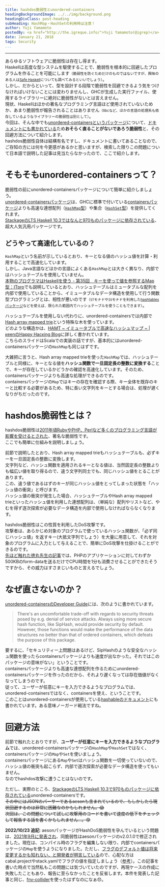 ```yaml
---
title: hashdos脆弱性とunordered-containers
headingBackgroundImage: ../../img/background.png
headingDivClass: post-heading
subHeading: HashMap・HashSetの利用時は注意！
author: Yuji Yamamoto
postedBy: <a href="http://the.igreque.info/">Yuji Yamamoto(@igrep)</a>
date: January 21, 2018
tags: Security
...
```

---

あらゆるソフトウェアに脆弱性は存在し得ます。  
Haskellは高度な型システムを駆使することで、脆弱性を根本的に回避したプログラムを作ることを可能にします<small>（脆弱性を防ぐためだけのものではないですが、興味のある人は[Safe Haskell](http://www.kotha.net/ghcguide_ja/7.6.2/safe-haskell.html)についても調べてみるといいでしょう）</small>。  
しかし、だからといって、型を設計する段階で脆弱性を回避できるよう気をつけなければいけないことには変わりませんし、GHCが生成した実行ファイル、使用するライブラリーに絶対に脆弱性がないとは言えません。  
現状、Haskellはほかの著名なプログラミング言語ほど使用されていないためか、あまり脆弱性が報告されることはありません<small>（libcなど、ほかの言語の処理系も依存しているようなライブラリーの脆弱性は別として）</small>。  
今回は、そんな中でも[unordered-containersというパッケージ](https://hackage.haskell.org/package/unordered-containers)について、[ドキュメントにも書かれている](https://github.com/tibbe/unordered-containers/blob/60ced060304840ed0bf368249ed6eb4e43d4cefc/docs/developer-guide.md#security)ため**おそらく直ることがないであろう脆弱性**と、その回避方法について紹介します。  
hashdos脆弱性自体は結構有名ですし、ドキュメントに書いてあることなので、ご存知の方には何を今更感があるかと思いますが、検索した限りこの問題について日本語で説明した記事は見当たらなかったので、ここで紹介します。

# そもそもunordered-containersって？

脆弱性の前にunordered-containersパッケージについて簡単に紹介しましょう。  
[unordered-containersパッケージ](https://hackage.haskell.org/package/unordered-containers)は、GHCに標準で付いている[containersパッケージ](https://hackage.haskell.org/package/containers)よりも高速な連想配列（[`HashMap`型](https://hackage.haskell.org/package/unordered-containers-0.2.8.0/docs/Data-HashMap-Lazy.html)）や集合（[`HashSet`型](https://hackage.haskell.org/package/unordered-containers-0.2.8.0/docs/Data-HashSet.html)）を提供してくれます。  
[StackageのLTS Haskell 10.3ではなんと970ものパッケージに依存されている](https://www.stackage.org/lts-10.3/package/unordered-containers-0.2.8.0)、超大人気汎用パッケージです。

## どうやって高速化しているの？

`HashMap`という名前が示しているとおり、キーとなる値のハッシュ値を計算・利用することで高速化しています。  
しかし、Java言語などほかの言語によくある`HashMap`とは大きく異なり、内部ではハッシュテーブルを使用していません。  
[本物のプログラマはHaskellを使う - 第35回　キーを使って値を参照するMap型：ITpro](http://itpro.nikkeibp.co.jp/article/COLUMN/20091104/340002/?rt=nocnt)でも説明しているとおり、ハッシュテーブルはミュータブルな配列を内部で使用していることから、イミュータブルなデータ構造を使用して行う関数型プログラミングとは、相性が悪いのです<small>（`ST`モナドや`IO`モナドを利用した[hashtablesパッケージ](https://hackage.haskell.org/package/hashtables)などを使えば、限られた範囲内でハッシュテーブルを使うこともできます）</small>。

ハッシュテーブルを使用しない代わりに、unordered-containersでは内部で[Hash array mapped trie](https://en.wikipedia.org/wiki/Hash_array_mapped_trie)という特殊な木を使っています。  
どのような構造かは、[HAMT ~ イミュータブルで高速なハッシュマップ ~ | κeenのHappy Hacκing Blog](http://keens.github.io/slide/HAMT/)に詳しく書かれています。  
こちらのスライドはScalaでの実装の話ですが、基本的にはunordered-containersパッケージの`HashMap`も同じはずです。

大雑把に言うと、Hash array mapped trieを使った`HashMap`では、ハッシュテーブルと同様に、キーとなる値を**ハッシュ関数で一旦固定長の整数に変換する**ことで、キーが存在しているかどうかの確認を高速化しています。そのため、containersパッケージよりも高速な処理ができるのです。  
containersパッケージの`Map`ではキーの存在を確認する際、キー全体を既存のキーと比較する必要があるため、特に長い文字列をキーとする場合は、処理が遅くなりがちだったのです。

# hashdos脆弱性とは？

hashdos脆弱性は[2011年頃RubyやPHP、Perlなど多くのプログラミング言語が影響を受けるとされた](https://blog.tokumaru.org/2011/12/webdoshashdos.html)、著名な脆弱性です。  
ここでも簡単に仕組みを説明しましょう。

前節で説明したとおり、Hash array mapped trieもハッシュテーブルも、必ずキーを一旦固定長の整数に変換します。  
文字列など、ハッシュ関数を適用されるキーとなる値は、当然固定長の整数よりも幅広い値を取り得るので、違う文字列同士でも、同じハッシュ値をとることがあります。  
この、違う値であるはずのキーが同じハッシュ値をとってしまった状態を「ハッシュ値の衝突」と呼びます。  
ハッシュ値の衝突が発生した場合、ハッシュテーブルやHash array mapped trieといったハッシュ値を利用した連想配列は、（単純な）配列やリストなど、やむを得ず逐次探索が必要なデータ構造を内部で使用しなければならなくなります。

hashdos脆弱性はこの性質を利用したDoS攻撃です。  
攻撃者は、あらかじめ対象のプログラムで使っているハッシュ関数が、「必ず同じハッシュ値」を返すキー(大抵文字列でしょう）を大量に用意して、それを対象のプログラムに入力として与えることで、簡単にDoS攻撃を仕掛けることができるのです。  
[先ほど触れた徳丸先生の記事](https://blog.tokumaru.org/2011/12/webdoshashdos.html)では、PHPのアプリケーションに対してわずか500KBのform-dataを送るだけでCPU時間を1分も消費させることができたそうですから、その威力はすさまじいものと言えるでしょう。

# なぜ直さないのか？

[unordered-containersのDeveloper Guide](https://github.com/tibbe/unordered-containers/blob/60ced060304840ed0bf368249ed6eb4e43d4cefc/docs/developer-guide.md#security)には、次のように書かれています。

> There's an uncomfortable trade-off with regards to security threats posed by e.g. denial of service attacks. Always using more secure hash function, like SipHash, would provide security by default. However, those functions would make the performance of the data structures no better than that of ordered containers, which defeats the purpose of this package.

要するに、「セキュリティー上問題はあるけど、SipHashのような安全なハッシュ関数を使ったらcontainersパッケージよりも速度が出なかった。それではこのパッケージの意味がない」ということです。  
containersパッケージよりも高速な連想配列を作るためにunordered-containersパッケージを作ったのだから、それより遅くなっては存在価値がなくなってしまうのです。  
従って、ユーザーが任意にキーを入力できるようなプログラムでは、unordered-containersではなく、containersを使え、ということです。  
このことはunordered-containersが使用している[hashableのドキュメント](https://hackage.haskell.org/package/hashable-1.2.6.1/docs/Data-Hashable.html#g:1)にも書かれています。ある意味ノーガード戦法ですね。

# 回避方法

前節で触れたとおりですが、**ユーザーが任意にキーを入力できるようなプログラム**では、unordered-containersパッケージの`HashMap`や`HashSet`ではなく、containersパッケージの`Map`や`Set`を使いましょう。  
containersパッケージにある`Map`や`Set`はハッシュ関数を一切使っていないので、ハッシュ値の衝突も起こらず、内部で逐次探索が必要なデータ構造を使ってもいません。  
なのでhashdos攻撃に遭うことはないのです。

ただし、実際のところ、[StackageのLTS Haskell 10.3で970ものパッケージに依存されている](https://www.stackage.org/lts-10.3/package/unordered-containers-0.2.8.0)unordered-containersです。  
~~その中にはJSONのパーサーであるaesonも含まれているので、もしかしたら現状回避するのは非常に困難なのかもしれません。😱~~  
~~次回は、この問題について試しに攻撃用のコードを書いて速度の低下をチェックして報告する話を書くかもしれません...。😰~~

**2022/10/23 追記**: aesonパッケージがHashDoS脆弱性を孕んでいるという問題は、[2021年9月に発表され](https://cs-syd.eu/posts/2021-09-11-json-vulnerability)、同脆弱性はaesonパッケージのv2.0.1.0で修正されました。現在は、コンパイル時のフラグを編集しない限り、内部でcontainersパッケージの`Map`を使うようになりました。ただし、[フラグのデフォルト値は将来変更するかも知れない、と開発者が明言している](https://github.com/haskell/aeson/issues/864#issuecomment-939363297)ので、心配な方はcabal.projectやstack.yamlでフラグの値を指定しましょう（[参考](https://frasertweedale.github.io/blog-fp/posts/2021-10-12-aeson-hash-flooding-protection.html#compiling-a-safe-version-of-aeson)）。この記事を書いた時点で当然私もこの問題には気づいていたのですが、再現ケースの作成に失敗したこともあり、報告に至らなかったことを反省します。本件を発表した記事と同じ、[fnv-collider](https://github.com/Storyyeller/fnv-collider)を使ったはずなのになぁ😞。
